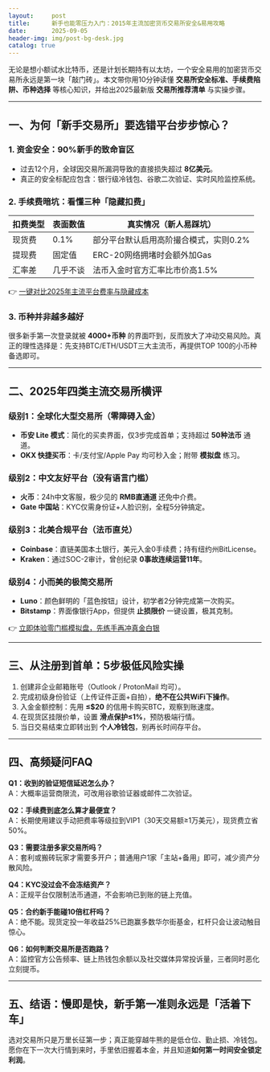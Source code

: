 ```yaml
---
layout:     post
title:      新手也能零压力入门：2015年主流加密货币交易所安全&易用攻略
date:       2025-09-05
header-img: img/post-bg-desk.jpg
catalog: true
---
```


无论是想小额试水比特币，还是计划长期持有以太坊，一个安全易用的加密货币交易所永远是第一块「敲门砖」。本文带你用10分钟读懂 **交易所安全标准、手续费陷阱、币种选择** 等核心知识，并给出2025最新版 **交易所推荐清单** 与实操步骤。

---

## 一、为何「新手交易所」要选错平台步步惊心？

### 1. 资金安全：90%新手的致命盲区
- 过去12个月，全球因交易所漏洞导致的直接损失超过 **8亿美元**。
- 真正的安全标配应包含：银行级冷钱包、谷歌二次验证、实时风险监控系统。

### 2. 手续费暗坑：看懂三种「隐藏扣费」
| 扣费类型 | 表面数值 | 真实情况（新人易踩坑） |
| --- | --- | --- |
| 现货费 | 0.1% | 部分平台默认启用高阶撮合模式，实则0.2% |
| 提现费 | 固定值 | ERC-20网络拥堵时会额外加Gas |
| 汇率差 | 几乎不谈 | 法币入金时官方汇率比市价高1.5% |

👉 [一键对比2025年主流平台费率与隐藏成本](https://okxdog.com/)

### 3. 币种并非越多越好
很多新手第一次登录就被 **4000+币种** 的界面吓到，反而放大了冲动交易风险。真正的理性选择是：先支持BTC/ETH/USDT三大主流币，再提供TOP 100的小币种备选即可。

---

## 二、2025年四类主流交易所横评

### 级别1：全球化大型交易所（零障碍入金）
- **币安 Lite 模式**：简化的买卖界面，仅3步完成首单；支持超过 **50种法币** 通道。
- **OKX 快捷买币**：卡/支付宝/Apple Pay 均可秒入金；附带 **模拟盘** 练习。

### 级别2：中文友好平台（没有语言门槛）
- **火币**：24h中文客服，极少见的 **RMB直通道** 还免中介费。
- **Gate 中国站**：KYC仅需身份证+人脸识别，全程5分钟搞定。

### 级别3：北美合规平台（法币直兑）
- **Coinbase**：直链美国本土银行，美元入金0手续费；持有纽约州BitLicense。
- **Kraken**：通过SOC-2审计，曾创纪录 **0事故连续运营11年**。

### 级别4：小而美的极简交易所
- **Luno**：颜色鲜明的「蓝色按钮」设计，初学者2分钟完成第一次购买。
- **Bitstamp**：界面像银行App，但提供 **止损限价** 一键设置，极其克制。

👉 [立即体验零门槛模拟盘，先练手再冲真金白银](https://okxdog.com/)

---

## 三、从注册到首单：5步极低风险实操

1. 创建非企业邮箱账号（Outlook / ProtonMail 均可）。  
2. 完成初级身份验证（上传证件正面+自拍），**绝不在公共WiFi下操作**。  
3. 入金金额控制：先用 **≤$20** 的信用卡购买BTC，观察到账速度。  
4. 在现货区挂限价单，设置 **滑点保护≤1%**，预防极端行情。  
5. 当日交易结束立即转出到 **个人冷钱包**，别再长时间存平台。

---

## 四、高频疑问FAQ

**Q1：收到的验证短信延迟怎么办？**  
A：大概率运营商限流，可改用谷歌验证器或邮件二次验证。

**Q2：手续费到底怎么算才最便宜？**  
A：长期使用建议手动把费率等级拉到VIP1（30天交易额≥1万美元），现货费立省50%。

**Q3：需要注册多家交易所吗？**  
A：套利或搬砖玩家才需要多开户；普通用户1家「主站+备用」即可，减少资产分散风险。

**Q4：KYC没过会不会冻结资产？**  
A：正规平台仅限制法币通道，不会影响已到账的链上充值。

**Q5：合约新手能碰10倍杠杆吗？**  
A：绝不能。现货定投一年收益25%已跑赢多数华尔街基金，杠杆只会让波动触目惊心。

**Q6：如何判断交易所是否跑路？**  
A：监控官方公告频率、链上热钱包余额以及社交媒体异常投诉量，三者同时恶化立刻提币。

---

## 五、结语：慢即是快，新手第一准则永远是「活着下车」

选对交易所只是万里长征第一步；真正能穿越牛熊的是低仓位、勤止损、冷钱包。愿你在下一次大行情到来时，手里依旧握着本金，并且知道**如何第一时间安全锁定利润**。